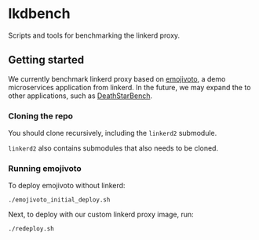 # lkdbench

Scripts and tools for benchmarking the linkerd proxy.

## Getting started

We currently benchmark linkerd proxy based on [emojivoto](https://github.com/BuoyantIO/emojivoto),
a demo microservices application from linkerd. In the future, we may expand the
to other applications, such as [DeathStarBench](https://github.com/delimitrou/DeathStarBench).

### Cloning the repo

You should clone recursively, including the `linkerd2` submodule.

`linkerd2` also contains submodules that also needs to be cloned.

### Running emojivoto

To deploy emojivoto without linkerd:

```
./emojivoto_initial_deploy.sh
```

Next, to deploy with our custom linkerd proxy image, run:

```
./redeploy.sh
```
